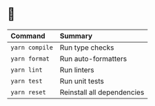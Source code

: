 # :seedling:

Command | Summary
:- | :-
`yarn compile` | Run type checks
`yarn format` | Run auto-formatters
`yarn lint` | Run linters
`yarn test` | Run unit tests
`yarn reset` | Reinstall all dependencies
